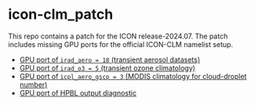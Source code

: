 # icon-clm_patch

This repo contains a patch for the ICON release-2024.07. The patch includes missing GPU ports for the official ICON-CLM namelist setup.

- [GPU port of `irad_aero = 18` (transient aerosol datasets)](https://gitlab.dkrz.de/icon/icon-nwp/-/commit/2907e622f0aa57f588cdf9ca1e77817744cfb641)
- [GPU port of `irad_o3 = 5` (transient ozone climatology)](https://gitlab.dkrz.de/icon/icon-nwp/-/commit/d2cf99cb78690339a62758db6259c4318adb3af5)
- [GPU port of `icpl_aero_gscp = 3` (MODIS climatology for cloud-droplet number)](https://gitlab.dkrz.de/icon/icon-nwp/-/commit/82bacb0f77789c5c004c22df2327aaddcd36e5ad)
- [GPU port of HPBL output diagnostic](https://gitlab.dkrz.de/icon/icon-nwp/-/commit/395d65d06345c40ff1690997a6160c48fa6b563c)
